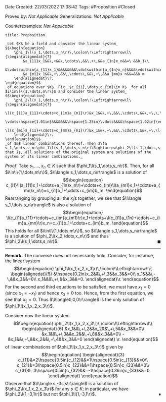 <br />
<br />

Date Created: 22/03/2022 17:38:42
Tags: #Proposition #Closed 

Proved by: _Not Applicable_
Generalizations: _Not Applicable_

Counterexamples: _Not Applicable_

``` ad-Proposition
title: Proposition.

_Let $K$ be a field and consider the linear system_
$$\begin{equation}
    \phi_1\l(x_1,\dots,x_n\r)\,\colon\!\Leftrightarrow\l\{\begin{alignedat}{7}
        &a_{11}x_1&&\,+&&\,\cdots\,&&\,+\,&&a_{1n}x_n&&=\ &&b_1\\
        &\vdotswithin{a_{11}x_1}&&&&&&&&\vdotswithin{a_{1n}x_n}&&&&\vdotswithin{b_1}\\
        &a_{m1}x_1&&\,+\,&&\,\cdots\,&&\,+\,&&a_{mn}x_n&&=&&b_m
    \end{alignedat}\r.
\end{equation}$$
_of equations over $K$. Fix_ $c_{i1},\dots,c_{im}\in K$ _for all $i\in\l\{1,\dots,m\r\}$ and consider the linear system_
$$\begin{equation}
    \phi_2\l(x_1,\dots,x_n\r)\,\colon\!\Leftrightarrow\l\{\begin{alignedat}{7}
        \l(c_{11}a_{11}+\cdots+c_{1m}a_{m1}\r)&x_1&&\,+\,&&\,\cdots\,&&\,+\,\,\,\,\l(c_{11}a_{1n}+\cdots+c_{1m}a_{mn}\r)&&x_n&&=\,\,c_{11}b_1+\cdots+c_{1m}&&b_m\\
        \vdots\hspace{1.01in}&&&&&&&\hspace{1.25in}\vdots&&&&\hspace{1.02in}\vdots\\
        \l(c_{m1}a_{11}+\cdots+c_{mm}a_{m1}\r)&x_1&&\,+\,&&\,\cdots\,&&\,+\,\l(c_{m1}a_{1n}+\cdots+c_{mm}a_{mn}\r)&&x_n&&=c_{m1}b_1+\cdots+c_{mm}&&b_m
    \end{alignedat}\r.
\end{equation}$$
_of $m$ linear combinations thereof. Then $\fa s_1,\dots,s_n:\phi_1\l(s_1,\dots,s_n\r)\Rightarrow\phi_2\l(s_1,\dots,s_n\r)$; that is, all solutions of the original system are solutions of the system of its linear combinations._

```

_Proof_. Take $s_1,\dots,x_n\in K$ such that $\phi_1\l(s_1,\dots,s_n\r)$. Then, for all $i\in\l\{1,\dots,m\r\}$, $\l\langle s_1,\dots,s_n\r\rangle$ is a solution of
$$\begin{equation}
    c_{i1}\l(a_{11}x_1+\cdots+a_{1n}x_n\r)+\cdots+c_{im}\l(a_{m1}x_1+\cdots+a_{mn}x_n\r)=c_{i1}b_1+\cdots+c_{im}b_m.
\end{equation}$$
Rearranging by grouping all the $x_j\textrm{'}$s together, we see that $\l\langle s_1,\dots,s_n\r\rangle$ is also a solution of
$$\begin{equation}
    \l(c_{i1}a_{11}+\cdots+c_{im}a_{m1}\r)x_1+\cdots+\l(c_{i1}a_{1n}+\cdots+c_{im}a_{mn}\r)x_n=c_{i1}b_1+\cdots+c_{im}b_m.
\end{equation}$$
This holds for all $i\in\l\{1,\dots,m\r\}$, so $\l\langle s_1,\dots,s_n\r\rangle$ is a solution of $\phi_2\l(x_2,\dots,x_n\r)$ and thus $\phi_2\l(s_1,\dots,s_n\r)$.<span style="float:right;">$\blacksquare$</span>

---

**Remark.** The converse does not necessarily hold. Consider, for instance, the linear system
$$\begin{equation}
    \phi_1\l(x_1,x_2,x_3\r)\,\colon\!\Leftrightarrow\l\{
        \begin{alignedat}{5}
            &\hspace{0.2in}x_2&&\,+\,3&&x_3&&=0\\
            x_1&&&\,-\,&&x_3&&=0\\
            x_1&&&\,+\,&&x_3&&=0.
        \end{alignedat}\r.
\end{equation}$$
For the second and third equations to be satisfied, we must have $x_1=0$ (since $x_1=-x_1$) and hence $x_3=0$ too. Hence, from the first equation, we see that $x_2=0$. Thus $\l\langle0,0,0\r\rangle$ is the only solution of $\phi_1\l(x_1,x_2,x_3\r)$.

Consider now the linear system
$$\begin{equation}
    \phi_2\l(x_1,x_2,x_3\r)\,\colon\!\Leftrightarrow\l\{
        \begin{alignedat}{6}
            &x_1&&\,+\,2&&x_2&&\,+\,5&&x_3&&=0\\
            &x_1&&\,+\,3&&x_2&&\,+\,8&&x_3&&=0\\
            -&x_1&&\,+\,&&x_2&&\,+\,4&&x_3&&=0
        \end{alignedat}
    \r.
\end{equation}$$
of linear combinations of $\phi_1\l(x_1,x_2,x_3\r)$ given by
$$\begin{equation}
    \begin{alignedat}{3}
        c_{11}&=2\hspace{0.5in}c_{12}&&=1\hspace{0.5in}c_{13}&&=0\\
        c_{21}&=3\hspace{0.5in}c_{22}&&=1\hspace{0.5in}c_{23}&&=0\\
        c_{31}&=3\hspace{0.5in}c_{32}&&=-1\hspace{0.36in}c_{33}&&=0.
    \end{alignedat}
\end{equation}$$
Observe that $\l\langle s,-3s,s\r\rangle$ is a solution of $\phi_2\l(x_1,x_2,x_3\r)$ for any $s\in K$; in particular, we have $\phi_2\l(1,-3,1\r)$ but not $\phi_1\l(1,-3,1\r)$.<span style="float:right;">$\blacklozenge$</span>
